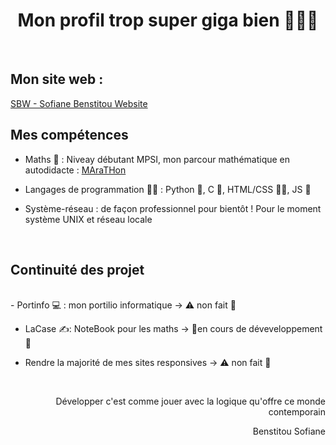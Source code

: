 <h1 align="center">Mon profil trop super giga bien 🤯🧨💥</h1>
<br>

<h2 align="left">Mon site web :</h2> <a href="https://benstitousofiane.github.io/sbw/"> SBW - Sofiane Benstitou Website</a>
<br>
<h2 align="left">Mes compétences</h2>

- Maths 🔢 : Niveay débutant MPSI, mon parcour mathématique en autodidacte : <a href="https://github.com/benstitousofiane/MAraTHon"> MAraTHon</a>

- Langages de programmation 👨‍💻 : Python 🐍, C 🧓, HTML/CSS 🏄‍♂️, JS 😤

- Système-réseau : de façon professionnel pour bientôt ! Pour le moment système UNIX et réseau locale
<br>
<h2 align="left">Continuité des projet</h2>
<br>
- Portinfo 💻 : mon portilio informatique -> ⚠️ non fait 🔴

- LaCase ✍️: NoteBook pour les maths -> 🚧en cours de déveveloppement🚸

- Rendre la majorité de mes sites responsives -> ⚠️ non fait 🔴

<br>
<p align="right">Développer c'est comme jouer avec la logique qu'offre ce monde contemporain</p>
<p align="right">Benstitou Sofiane</p>
